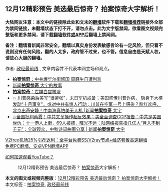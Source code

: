  <h2>12月12精彩预告  美选最后惊奇？ 拍案惊奇大宇解析！</h2> <p class="notice"><b>大陆网友注意：本文中的链接除此处和文末的<a href="https://github.com/bannedbook/fanqiang" >翻墙</a>软件下载和<a href="https://github.com/killgcd/justmysocks/blob/master/README.md">翻墙推荐</a>链接外全部为禁网链接，未翻墙状态下打不开，请勿点击。此为文字版禁闻，欲看图文视频完整版和更多禁闻，请下载<a href="https://github.com/bannedbook/fanqiang">翻墙软件或APP</a>后翻墙上禁闻网。</p><p>备注：翻墙看新闻非常安全，翻墙以真实身份发表敏感言论有一定风险，但只看不说则没有任何风险，翻的人太多，政府管不过来，也不管。信息自由是天赋人权，请放心大胆的翻墙。</b></p>  <div class="entry"> <p>作者: <a href="https://www.bannedbook.org/bnews/tag/%e6%94%bf%e7%bb%8f%e6%9c%80%e5%89%8d%e7%ba%bf/" class="st_tag internal_tag" rel="tag" title="标签 政经最前线 下的日志">政经最前线</a> , 文章内容并不代表本网立场和观点。</p> <figure></figure> </p>  <ul class='op-related-articles' title='相关阅读'> <li><a href='https://www.bannedbook.org/bnews/comments/20201203/1441481.html' target='_blank'><b>拍案惊奇</b>：中共爆华尔街叛国 周庭生日遭判监</a></li> <li><a href='https://www.bannedbook.org/bnews/cbnews/20201130/1439569.html' target='_blank'>新闻<b>拍案惊奇</b> 大宇的故事</a></li> <li><a href='https://www.bannedbook.org/bnews/cbnews/20201128/1438786.html' target='_blank'><b>拍案惊奇</b>：左媒白宫撒泼</a></li> <li><a href='https://www.bannedbook.org/bnews/bannedvideo/20201003/1407412.html' target='_blank'>💥 川普感染后美军“很紧张”，末日军机戒备；美国盛传川普诈病， 隐身下大棋发动“十月事变”，或对中共有惊人行动；川普在空军一号上感染？粉红欢呼，北京出奇安静！中南海真怕美无人机 |新闻<b>拍案惊奇</b> 大宇</a></li> <li><a href='https://www.bannedbook.org/bnews/bannedvideo/20201002/1406823.html' target='_blank'>💥全国批判蔡霞！中共文革操作起反效果；美全面调查CCP报告：中共是美国世仇；十一港人上街，69人被捕，曙光不远；陆网络报告指几亿人“月入不到千元”；全球观众，中秋诗词曲画分享 | 新闻<b>拍案惊奇</b> 大宇</a></li> </ul> <p class="texttj"> <a href="https://www.bannedbook.org/forum23/topic22702.html" target="_blank">V2free机场25%引荐返利：全平台免费SS/V2ray节点+经济套餐高速翻墙</a><br/> <a href="https://github.com/bannedbook/fanqiang/wiki/%E7%A6%81%E9%97%BB%E7%BD%91%E5%AE%89%E5%8D%93%E7%BF%BB%E5%A2%99%E6%96%B0%E9%97%BBAPP" target="_blank">免费PC翻墙、安卓VPN翻墙APP</a></p><p><a href='https://www.bannedbook.org/bnews/topimagenews/20180409/925596.html' target='_blank'>如何加速观看YouTube？ </a></p> <figure class='op-interactive'><figcaption>12月12精彩预告  美选最后惊奇？ <a href="https://www.bannedbook.org/bnews/tag/%E6%8B%8D%E6%A1%88%E6%83%8A%E5%A5%87/" class="st_tag internal_tag" rel="tag" title="标签 拍案惊奇 下的日志">拍案惊奇</a>大宇解析！</figcaption></figure> </p> <a name='sharetosocial'></a>       <div><b>本文的图文或视频完整版</b>：<a href='https://www.bannedbook.org/bnews/cbnews/20201211/1445847.html'>12月12精彩预告  美选最后惊奇？ 拍案惊奇大宇解析！</a></div>  </div><!--END ENTRY--> <div class="postfooter"> <div>本文标签：<a href="https://www.bannedbook.org/bnews/tag/%E6%8B%8D%E6%A1%88%E6%83%8A%E5%A5%87/" rel="tag">拍案惊奇</a>, <a href="https://www.bannedbook.org/bnews/tag/%e6%94%bf%e7%bb%8f%e6%9c%80%e5%89%8d%e7%ba%bf/" rel="tag">政经最前线</a></div>  </div><!--END POSTFOOTER--> 